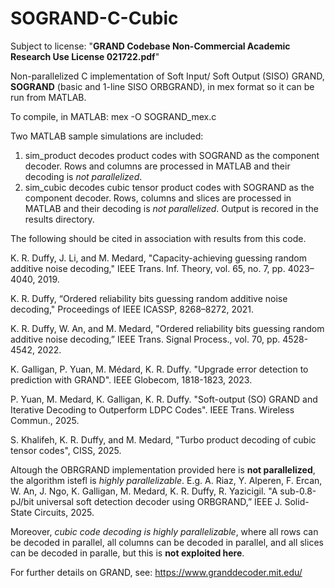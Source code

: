 # SOGRAND-C-Cubic

Subject to license: "**GRAND Codebase Non-Commercial Academic Research Use License 021722.pdf**"

Non-parallelized C implementation of Soft Input/ Soft Output (SISO) GRAND, **SOGRAND** (basic and 1-line SISO ORBGRAND), in mex format so it can be run from MATLAB.

To compile, in MATLAB: mex -O SOGRAND_mex.c

Two MATLAB sample simulations are included:

1) sim_product decodes product codes with SOGRAND as the component decoder. Rows and columns are processed in MATLAB and their decoding is *not parallelized*.
2) sim_cubic decodes cubic tensor product codes with SOGRAND as the component decoder. Rows, columns and slices are processed in MATLAB and their decoding is *not parallelized*.
Output is recored in the results directory.

The following should be cited in association with results from this code.

K. R. Duffy, J. Li, and M. Medard, "Capacity-achieving guessing random additive noise decoding," IEEE Trans. Inf. Theory, vol. 65, no. 7, pp. 4023–4040, 2019.

K. R. Duffy, “Ordered reliability bits guessing random additive noise decoding," Proceedings of IEEE ICASSP, 8268–8272, 2021.

K. R. Duffy, W. An, and M. Medard, "Ordered reliability bits guessing random additive noise decoding,” IEEE Trans. Signal Process., vol. 70, pp. 4528-4542, 2022.

K. Galligan, P. Yuan, M. Médard, K. R. Duffy. "Upgrade error detection to prediction with GRAND". IEEE Globecom, 1818-1823, 2023.

P. Yuan, M. Medard, K. Galligan, K. R. Duffy. "Soft-output (SO) GRAND and Iterative Decoding to Outperform LDPC Codes". IEEE Trans. Wireless Commun., 2025.

S. Khalifeh, K. R. Duffy, and M. Medard, "Turbo product decoding of cubic tensor codes", CISS, 2025.

Altough the OBRGRAND implementation provided here is **not parallelized**, the algorithm istefl is *highly parallelizable*. E.g. A. Riaz, Y. Alperen, F. Ercan, W. An, J. Ngo, K. Galligan, M. Medard, K. R. Duffy, R. Yazicigil. "A sub-0.8-pJ/bit universal soft detection decoder using ORBGRAND,” IEEE J. Solid-State Circuits, 2025.

Moreover, *cubic code decoding is highly parallelizable*, where all rows can be decoded in parallel, all columns can be decoded in parallel, and all slices can be decoded in paralle, but this is **not exploited here**.

For further details on GRAND, see: https://www.granddecoder.mit.edu/
